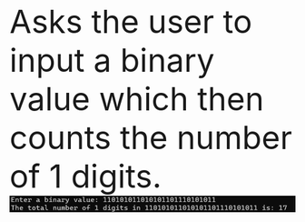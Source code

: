 <br><span style="font-size:4em;">Asks the user to input a binary value which then counts the number of 1 digits.</span> </br>
<img src="image.png">